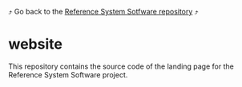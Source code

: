  :arrow_heading_up: Go back to the [Reference System Sotfware repository](https://github.com/COPRS/reference-system-software) :arrow_heading_up:  
 # website

This repository contains the source code of the landing page for the Reference System Software project.
